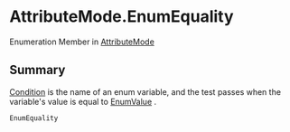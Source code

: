 # AttributeMode.EnumEquality

Enumeration Member in [AttributeMode](/docs/api/csharp/yarn.unity.attributes.visibilityattribute.attributemode.md)

## Summary

[Condition](yarn.unity.attributes.visibilityattribute.condition.md)  is the name of an enum variable, and the
test passes when the variable's value is equal to  [EnumValue](yarn.unity.attributes.visibilityattribute.enumvalue.md) .


```csharp
EnumEquality
```

